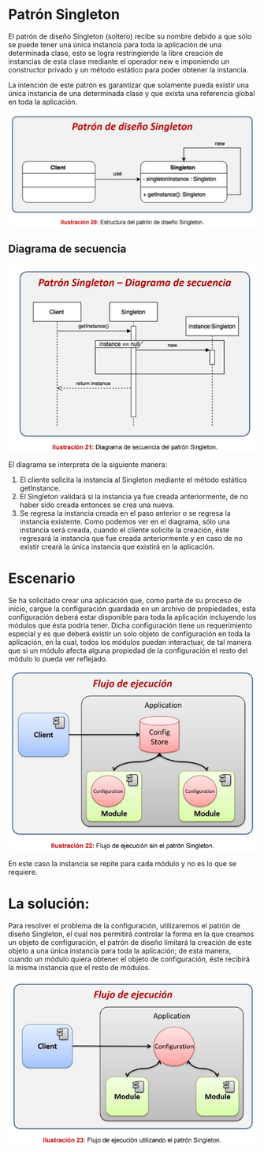 # Patrón Singleton

El patrón de diseño Singleton (soltero) recibe su nombre debido a que sólo se
puede tener una única instancia para toda la aplicación de una determinada clase,
esto se logra restringiendo la libre creación de instancias de esta clase mediante
el operador new e imponiendo un constructor privado y un método estático para
poder obtener la instancia.

La intención de este patrón es garantizar que solamente pueda existir una única
instancia de una determinada clase y que exista una referencia global en toda la
aplicación.

![img.png](imgs/img.png)

## Diagrama de secuencia

![img_1.png](imgs/img_1.png)

El diagrama se interpreta de la siguiente manera:
1. El cliente solicita la instancia al Singleton mediante el método estático
   getInstance.
2. El Singleton validará si la instancia ya fue creada anteriormente, de no
   haber sido creada entonces se crea una nueva.
3. Se regresa la instancia creada en el paso anterior o se regresa la
   instancia existente.
   Como podemos ver en el diagrama, sólo una instancia será creada, cuando el
   cliente solicite la creación, éste regresará la instancia que fue creada
   anteriormente y en caso de no existir creará la única instancia que existirá en la
   aplicación.

# Escenario
Se ha solicitado crear una aplicación que, como parte de su
proceso de inicio, cargue la configuración guardada en un archivo de propiedades,
esta configuración deberá estar disponible para toda la aplicación incluyendo los
módulos que ésta podría tener. Dicha configuración tiene un requerimiento
especial y es que deberá existir un solo objeto de configuración en toda la
aplicación, en la cual, todos los módulos puedan interactuar, de tal manera que si
un módulo afecta alguna propiedad de la configuración el resto del módulo lo
pueda ver reflejado.

![img_2.png](imgs/img_2.png)

En este caso la instancia se repite para cada módulo y no es lo que se requiere.

# La solución:
Para resolver el problema de la configuración, utilizaremos el patrón de diseño
Singleton, el cual nos permitirá controlar la forma en la que creamos un objeto
de configuración, el patrón de diseño limitará la creación de este objeto a una
única instancia para toda la aplicación; de esta manera, cuando un módulo quiera
obtener el objeto de configuración, éste recibirá la misma instancia que el resto
de módulos.

![img_3.png](imgs/img_3.png)